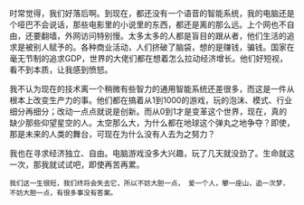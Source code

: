 时常觉得，我们好落后啊。到现在，都还没有一个语音的智能系统，我的电脑还是个哑巴不会说话，那些电影里的小说里的东西，都还是离的那么远。上个网也不自由，还要翻墙，外网访问特别慢。太多太多的人都是盲目的跟从者，他们生活的追求是被别人赋予的。各种商业活动，人们挤破了脑袋，想的是赚钱，骗钱。国家在毫无节制的追求GDP，世界的大佬们都在想着怎么拉动经济增长。他们好短视，看不到本质，让我感到愤怒。

我不认为现在的技术离一个稍微有些智力的通用智能系统还差很多，而这是一件从根本上改变生产力的事。他们都在搞着从1到1000的游戏，玩的泡沫、模式、行业细分再细分；改动一点点就说是创新。而从0到1才是变革这个世界，现在，真的缺少那些仰望星空的人。太空那么大，为什么都在地球这个弹丸之地争夺？即使，那是未来的人类的舞台，可现在为什么没有人去为之努力？

我也在寻求经济独立、自由。电脑游戏没多大兴趣，玩了几天就没劲了。生命就这一次，那我就试试吧，即使再苦再累。

`我们这一生很短，我们终将会失去它，所以不妨大胆一点， 爱一个人，攀一座山，追一次梦，不妨大胆一点，有很多事没有答案。`